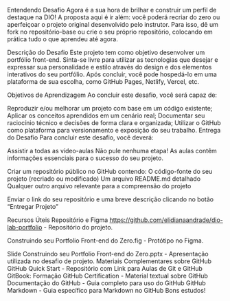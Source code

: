 Entendendo Desafio 
Agora é a sua hora de brilhar e construir um perfil de destaque na DIO! A proposta aqui é ir além: você poderá recriar do zero ou aperfeiçoar o projeto original desenvolvido pelo instrutor. Para isso, dê um fork no repositório-base ou crie o seu próprio repositório, colocando em prática tudo o que aprendeu até agora. 

Descrição do Desafio
Este projeto tem como objetivo desenvolver um portfólio front-end. Sinta-se livre para utilizar as tecnologias que desejar e expressar sua personalidade e estilo através do design e dos elementos interativos do seu portfólio. Após concluir, você pode hospedá-lo em uma plataforma de sua escolha, como GitHub Pages, Netlify, Vercel, etc.

Objetivos de Aprendizagem 
Ao concluir este desafio, você será capaz de: 

Reproduzir e/ou melhorar um projeto com base em um código existente; 
Aplicar os conceitos aprendidos em um cenário real; 
Documentar seu raciocínio técnico e decisões de forma clara e organizada; 
Utilizar o GitHub como plataforma para versionamento e exposição do seu trabalho. 
Entrega do Desafio 
Para concluir este desafio, você deverá: 

Assistir a todas as vídeo-aulas
Não pule nenhuma etapa! As aulas contêm informações essenciais para o sucesso do seu projeto. 

Criar um repositório público no GitHub contendo: 
O código-fonte do seu projeto (recriado ou modificado)
Um arquivo README.md detalhado
Qualquer outro arquivo relevante para a compreensão do projeto

Enviar o link do seu repositório e uma breve descrição clicando no botão “Entregar Projeto” 

Recursos Úteis
Repositório e Figma
https://github.com/elidianaandrade/dio-lab-portfolio - Repositório do projeto.

Construindo seu Portfolio Front-end do Zero.fig - Protótipo no Figma.

Slide 
Construindo seu Portfolio Front-end do Zero.pptx - Apresentação utilizada no desafio de projeto.
Materiais Complementares sobre GitHub 
GitHub Quick Start - Repositório com Link para Aulas de Git e GitHub 
GitBook: Formação GitHub Certification - Material textual sobre GitHub
Documentação do GitHub - Guia completo para uso do GitHub 
GitHub Markdown - Guia específico para Markdown no GitHub 
Bons estudos!